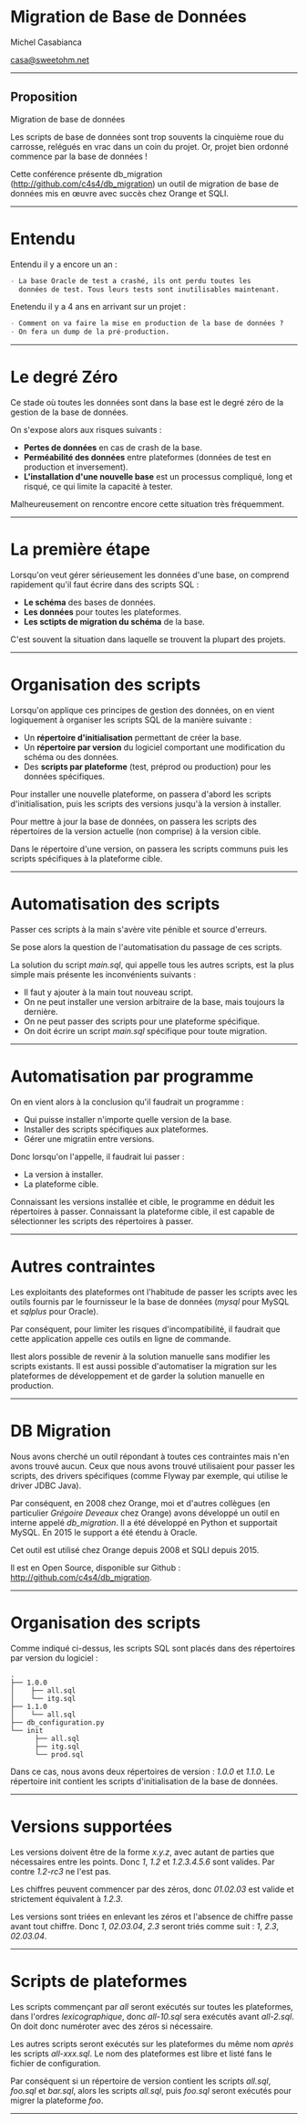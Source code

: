 
Migration de Base de Données
============================

Michel Casabianca

casa@sweetohm.net

---
Proposition
-----------

Migration de base de données

Les scripts de base de données sont trop souvents la cinquième roue du carrosse, relégués en vrac dans un coin du projet. Or, projet bien ordonné commence par la base de données !

Cette conférence présente db_migration (http://github.com/c4s4/db_migration) un outil de migration de base de données mis en œuvre avec succès chez Orange et SQLI.

---
# Entendu

Entendu il y a encore un an :

```python
- La base Oracle de test a crashé, ils ont perdu toutes les
  données de test. Tous leurs tests sont inutilisables maintenant.
```

Enetendu il y a 4 ans en arrivant sur un projet :

```python
- Comment on va faire la mise en production de la base de données ?
- On fera un dump de la pré-production.
```

---
# Le degré Zéro

Ce stade où toutes les données sont dans la base est le degré zéro de la gestion de la base de données.

On s'expose alors aux risques suivants :

- **Pertes de données** en cas de crash de la base.
- **Perméabilité des données** entre plateformes (données de test en production et inversement).
- **L'installation d'une nouvelle base** est un processus compliqué, long et risqué, ce qui limite la capacité à tester.

Malheureusement on rencontre encore cette situation très fréquemment.

---
# La première étape

Lorsqu'on veut gérer sérieusement les données d'une base, on comprend rapidement qu'il faut écrire dans des scripts SQL :

- **Le schéma** des bases de données.
- **Les données** pour toutes les plateformes.
- **Les sctipts de migration du schéma** de la base.

C'est souvent la situation dans laquelle se trouvent la plupart des projets.

---
# Organisation des scripts

Lorsqu'on applique ces principes de gestion des données, on en vient logiquement à organiser les scripts SQL de la manière suivante :

- Un **répertoire d'initialisation** permettant de créer la base.
- Un **répertoire par version** du logiciel comportant une modification du schéma ou des données.
- Des **scripts par plateforme** (test, préprod ou production) pour les données spécifiques.

Pour installer une nouvelle plateforme, on passera d'abord les scripts d'initialisation, puis les scripts des versions jusqu'à la version à installer.

Pour mettre à jour la base de données, on passera les scripts des répertoires de la version actuelle (non comprise) à la version cible.

Dans le répertoire d'une version, on passera les scripts communs puis les scripts spécifiques à la plateforme cible.

---
# Automatisation des scripts

Passer ces scripts à la main s'avère vite pénible et source d'erreurs.

Se pose alors la question de l'automatisation du passage de ces scripts.

La solution du script *main.sql*, qui appelle tous les autres scripts, est la plus simple mais présente les inconvénients suivants :

- Il faut y ajouter à la main tout nouveau script.
- On ne peut installer une version arbitraire de la base, mais toujours la dernière.
- On ne peut passer des scripts pour une plateforme spécifique.
- On doit écrire un script *main.sql* spécifique pour toute migration.

---
# Automatisation par programme

On en vient alors à la conclusion qu'il faudrait un programme :

- Qui puisse installer n'importe quelle version de la base.
- Installer des scripts spécifiques aux plateformes.
- Gérer une migratiin entre versions.

Donc lorsqu'on l'appelle, il faudrait lui passer :

- La version à installer.
- La plateforme cible.

Connaissant les versions installée et cible, le programme en déduit les répertoires à passer. Connaissant la plateforme cible, il est capable de sélectionner les scripts des répertoires à passer.

---
# Autres contraintes

Les exploitants des plateformes ont l'habitude de passer les scripts avec les outils fournis par le fournisseur le la base de données (*mysql* pour MySQL et *sqlplus* pour Oracle).

Par conséquent, pour limiter les risques d'incompatibilité, il faudrait que cette application appelle ces outils en ligne de commande.

Ilest alors possible de revenir à la solution manuelle sans modifier les scripts existants. Il est aussi possible d'automatiser la migration sur les plateformes de développement et de garder la solution manuelle en production.

---
# DB Migration

Nous avons cherché un outil répondant à toutes ces contraintes mais n'en avons trouvé aucun. Ceux que nous avons trouvé utilisaient pour passer les scripts, des drivers spécifiques (comme Flyway par exemple, qui utilise le driver JDBC Java).

Par conséquent, en 2008 chez Orange, moi et d'autres collègues (en particulier *Grégoire Deveaux* chez Orange) avons développé un outil en interne appelé *db_migration*. Il a été développé en Python et supportait MySQL. En 2015 le support a été étendu à Oracle.

Cet outil est utilisé chez Orange depuis 2008 et SQLI depuis 2015.

Il est en Open Source, disponible sur Github : <http://github.com/c4s4/db_migration>.

---
# Organisation des scripts

Comme indiqué ci-dessus, les scripts SQL sont placés dans des répertoires par version du logiciel :

    .
    ├── 1.0.0
    │    ├── all.sql
    │    └── itg.sql
    ├── 1.1.0
    │    └── all.sql
    ├── db_configuration.py
    └── init
          ├── all.sql
          ├── itg.sql
          └── prod.sql

Dans ce cas, nous avons deux répertoires de version : *1.0.0* et *1.1.0*. Le répertoire init contient les scripts d'initialisation de la base de données.

---
# Versions supportées

Les versions doivent être de la forme *x.y.z*, avec autant de parties que nécessaires entre les points. Donc *1*, *1.2* et *1.2.3.4.5.6* sont valides. Par contre *1.2-rc3* ne l'est pas.

Les chiffres peuvent commencer par des zéros, donc *01.02.03* est valide et strictement équivalent à *1.2.3*.

Les versions sont triées en enlevant les zéros et l'absence de chiffre passe avant tout chiffre. Donc *1*, *02.03.04*, *2.3* seront triés comme suit : *1*, *2.3*, *02.03.04*.

---
# Scripts de plateformes

Les scripts commençant par *all* seront exécutés sur toutes les plateformes, dans l'ordres *lexicographique*, donc *all-10.sql* sera exécutés avant *all-2.sql*. On doit donc numéroter avec des zéros si nécessaire.

Les autres scripts seront exécutés sur les plateformes du même nom *après* les scripts *all-xxx.sql*. Le nom des plateformes est libre et listé fans le fichier de configuration.

Par conséquent si un répertoire de version contient les scripts  *all.sql*, *foo.sql* et *bar.sql*, alors les scripts *all.sql*, puis *foo.sql* seront exécutés pour migrer la plateforme *foo*.

---












